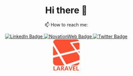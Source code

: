 

<div id="header" align="center">
  <h1>Hi there 👋</h1>

📫 How to reach me: 

  <div id="badges">
    <a href="https://www.linkedin.com/in/novation-web-779486208/">
      <img src="https://img.shields.io/badge/LinkedIn-blue?style=for-the-badge&logo=linkedin&logoColor=white" alt="LinkedIn Badge"/>
    </a>
    <a href="https://www.novation-web.com/">
      <img src="https://img.shields.io/badge/Novation_Web-red?style=for-the-badge&logo=/e/&logoColor=white" alt="NovationWeb Badge"/>
    </a>
    <a href="https://www.instagram.com/novation_web/">
      <img src="https://img.shields.io/badge/Instagram-purple?style=for-the-badge&logo=instagram&logoColor=white" alt="Twitter Badge"/>
    </a>
  </div>
  <div>
     <img src="https://github.com/devicons/devicon/blob/master/icons/laravel/laravel-plain-wordmark.svg" 
             title="Laravel" 
             alt="Laravel" 
             width="100" 
             height="100"/>
    <div>
<!--      <img src="https://github.com/devicons/devicon/blob/master/icons/react/react-original-wordmark.svg" 
           title="React" 
           alt="React" 
           width="60" 
           height="60"/> -->
  </div>
  </div>
  
</div>
<!-- 
[![Top Langs](https://github-readme-stats.vercel.app/api/top-langs/?username=fabuzac&layout=compact&theme=vision-friendly-dark)](https://github.com/Fabuzac?tab=repositories)
 -->
